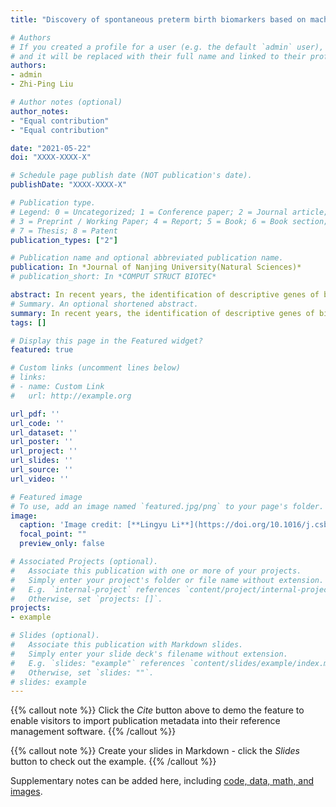 ```yaml
---
title: "Discovery of spontaneous preterm birth biomarkers based on machine learning"

# Authors
# If you created a profile for a user (e.g. the default `admin` user), write the username (folder name) here 
# and it will be replaced with their full name and linked to their profile.
authors:
- admin
- Zhi-Ping Liu

# Author notes (optional)
author_notes:
- "Equal contribution"
- "Equal contribution"

date: "2021-05-22"
doi: "XXXX-XXXX-X"

# Schedule page publish date (NOT publication's date).
publishDate: "XXXX-XXXX-X"

# Publication type.
# Legend: 0 = Uncategorized; 1 = Conference paper; 2 = Journal article;
# 3 = Preprint / Working Paper; 4 = Report; 5 = Book; 6 = Book section;
# 7 = Thesis; 8 = Patent
publication_types: ["2"]

# Publication name and optional abbreviated publication name.
publication: In *Journal of Nanjing University(Natural Sciences)*
# publication_short: In *COMPUT STRUCT BIOTEC*

abstract: In recent years, the identification of descriptive genes of biomarkers based on gene expression microarray data has attracted much attention in the field of bioinformatics. The successful identification of spontaneous preterm birth (SPTB) biomarkers is conducive to reducing the risk of preterm birth in pregnant women and has important research value. In this paper, we propose a method for identifying biomarkers of SPTB from publically available gene expression data. First, it downloads SPTB gene expression data from public databases, uses SVM-RFE for gene feature selection, and compares it with other machine learning and feature selection methods, namely AB-RFE, NN-RFE, RF-RFE and KNN-RFE. With the help of accuracy (Acc), precision (Pre), sensitivity (Sn), specificity (Sp), F-measure and AUC value, the classification performances are evaluated. Then, the top-ranked genes of SVM-RFE are intersected with the top-ranked genes of the other four methods as the identified SPTB biomarkers, which are sequentially justified by cluster analysis, correlation analysis and functional enrichment analysis. Finally, an SVM classifier is constructed to verify the identified biomarkers on an independent dataset. The results show that machine learning methods are effective for SPTB biomarkers discovery. This method can realize the possibility of SPTB non-invasively before women’s pregnancy, reduce the dependence on artificial identification, and reduce the risk of premature delivery of pregnant women.
# Summary. An optional shortened abstract.
summary: In recent years, the identification of descriptive genes of biomarkers based on gene expression microarray data has attracted much attention in the field of bioinformatics.
tags: []

# Display this page in the Featured widget?
featured: true

# Custom links (uncomment lines below)
# links:
# - name: Custom Link
#   url: http://example.org

url_pdf: ''
url_code: ''
url_dataset: ''
url_poster: ''
url_project: ''
url_slides: ''
url_source: ''
url_video: ''

# Featured image
# To use, add an image named `featured.jpg/png` to your page's folder. 
image:
  caption: 'Image credit: [**Lingyu Li**](https://doi.org/10.1016/j.csbj.2020.10.028)'
  focal_point: ""
  preview_only: false

# Associated Projects (optional).
#   Associate this publication with one or more of your projects.
#   Simply enter your project's folder or file name without extension.
#   E.g. `internal-project` references `content/project/internal-project/index.md`.
#   Otherwise, set `projects: []`.
projects:
- example

# Slides (optional).
#   Associate this publication with Markdown slides.
#   Simply enter your slide deck's filename without extension.
#   E.g. `slides: "example"` references `content/slides/example/index.md`.
#   Otherwise, set `slides: ""`.
# slides: example
---
```


{{% callout note %}}
Click the *Cite* button above to demo the feature to enable visitors to import publication metadata into their reference management software.
{{% /callout %}}

{{% callout note %}}
Create your slides in Markdown - click the *Slides* button to check out the example.
{{% /callout %}}

Supplementary notes can be added here, including [code, data, math, and images](https://github.com/zpliulab/LogReg).
